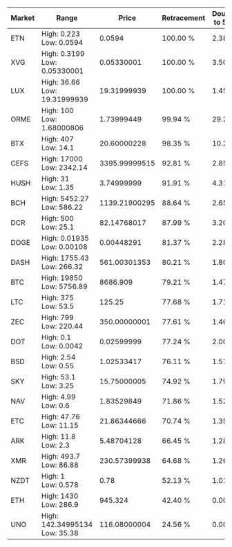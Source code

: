 | Market | Range | Price| Retracement | Doubles to 50% |
| --- | --- | --- | --- | --- |
| ETN | High: 0.223<br />Low: 0.0594 | 0.0594 | 100.00 % | 2.38 |
| XVG | High: 0.3199<br />Low: 0.05330001 | 0.05330001 | 100.00 % | 3.50 |
| LUX | High: 36.66<br />Low: 19.31999939 | 19.31999939 | 100.00 % | 1.45 |
| ORME | High: 100<br />Low: 1.68000806 | 1.73999449 | 99.94 % | 29.22 |
| BTX | High: 407<br />Low: 14.1 | 20.60000228 | 98.35 % | 10.22 |
| CEFS | High: 17000<br />Low: 2342.14 | 3395.99999515 | 92.81 % | 2.85 |
| HUSH | High: 31<br />Low: 1.35 | 3.74999999 | 91.91 % | 4.31 |
| BCH | High: 5452.27<br />Low: 586.22 | 1139.21900295 | 88.64 % | 2.65 |
| DCR | High: 500<br />Low: 25.1 | 82.14768017 | 87.99 % | 3.20 |
| DOGE | High: 0.01935<br />Low: 0.00108 | 0.00448291 | 81.37 % | 2.28 |
| DASH | High: 1755.43<br />Low: 266.32 | 561.00301353 | 80.21 % | 1.80 |
| BTC | High: 19850<br />Low: 5756.89 | 8686.909 | 79.21 % | 1.47 |
| LTC | High: 375<br />Low: 53.5 | 125.25 | 77.68 % | 1.71 |
| ZEC | High: 799<br />Low: 220.44 | 350.00000001 | 77.61 % | 1.46 |
| DOT | High: 0.1<br />Low: 0.0042 | 0.02599999 | 77.24 % | 2.00 |
| BSD | High: 2.54<br />Low: 0.55 | 1.02533417 | 76.11 % | 1.51 |
| SKY | High: 53.1<br />Low: 3.25 | 15.75000005 | 74.92 % | 1.79 |
| NAV | High: 4.99<br />Low: 0.6 | 1.83529849 | 71.86 % | 1.52 |
| ETC | High: 47.76<br />Low: 11.15 | 21.86344666 | 70.74 % | 1.35 |
| ARK | High: 11.8<br />Low: 2.3 | 5.48704128 | 66.45 % | 1.28 |
| XMR | High: 493.7<br />Low: 86.88 | 230.57399938 | 64.68 % | 1.26 |
| NZDT | High: 1<br />Low: 0.578 | 0.78 | 52.13 % | 1.01 |
| ETH | High: 1430<br />Low: 286.9 | 945.324 | 42.40 % | 0.00 |
| UNO | High: 142.34995134<br />Low: 35.38 | 116.08000004 | 24.56 % | 0.00 |
